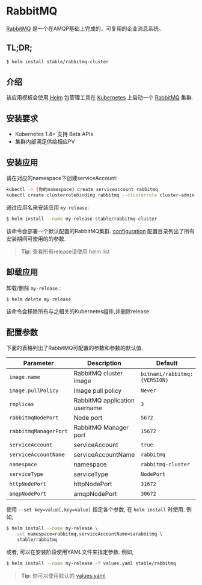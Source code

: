 # RabbitMQ

[RabbitMQ](https://www.rabbitmq.com/) 是一个在AMQP基础上完成的，可复用的企业消息系统。

## TL;DR;

```bash
$ helm install stable/rabbitmq-cluster
```

## 介绍

该应用模板会使用 [Helm](https://helm.sh) 包管理工具在 [Kubernetes](http://kubernetes.io) 上启动一个 [RabbitMQ](https://github.com/bitnami/bitnami-docker-rabbitmq) 集群.

## 安装要求

- Kubernetes 1.4+ 支持 Beta APIs
- 集群内部满足供给相应PV

## 安装应用

请在对应的namespace下创建serviceAccount:

```bash
kubectl -n (你的namespace) create serviceaccount rabbitmq
kubectl create clusterrolebinding rabbitmq --clusterrole cluster-admin --serviceaccount=(你的namespace):rabbitmq
```

通过应用名来安装应用 `my-release`:

```bash
$ helm install --name my-release stable/rabbitmq-cluster
```

该命令会部署一个默认配置的RabbitMQ集群.  [configuration](#configuration) 配置目录列出了所有安装期间可使用的的参数.

> **Tip**: 查看所有release请使用 helm list

## 卸载应用

卸载/删除 `my-release` :

```bash
$ helm delete my-release
```

该命令会移除所有与之相关的Kubernetes组件,并删除release.

## 配置参数

下面的表格列出了RabbitMQ可配置的参数和参数的默认值.

|         Parameter          |                       Description                       |                         Default                          |
|----------------------------|---------------------------------------------------------|----------------------------------------------------------|
| `image.name`               | RabbitMQ cluster image                                  | `bitnami/rabbitmq:{VERSION}`                             |
| `image.pullPolicy`         | Image pull policy                                       | `Never`                                                  |
| `replicas`                 | RabbitMQ application username                           | `3`                                                      |
| `rabbitmqNodePort`         | Node port                                               | `5672`                                                   |
| `rabbitmqManagerPort`      | RabbitMQ Manager port                                   | `15672`                                                  |
| `serviceAccount`           | serviceAccount                                          | `true`                                                   |
| `serviceAccountName`       | serviceAccountName                                      | `rabbitmq`                                               |
| `namespace`                | namespace                                               | `rabbitmq-cluster`                                       |
| `serviceType`              | serviceType                                             | `NodePort`                                               |
| `httpNodePort`             | httpNodePort                                            | `31672`                                                  |
| `amqpNodePort`             | amqpNodePort                                            | `30672`                                                  |


使用 `--set key=value[,key=value]` 指定各个参数, 在 `helm install` 时使用. 例如,

```bash
$ helm install --name my-release \
  --set namespace=rabbitmq,serviceAccountName=sarabbitmq \
    stable/rabbitmq
```

或者, 可以在安装阶段使用YAML文件来指定参数. 例如,

```bash
$ helm install --name my-release -f values.yaml stable/rabbitmq
```

> **Tip**: 你可以使用默认的 [values.yaml](values.yaml)

